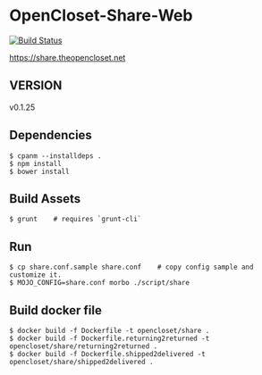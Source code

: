 # OpenCloset-Share-Web #

[![Build Status](https://travis-ci.org/opencloset/monitor.svg?branch=v0.1.25)](https://travis-ci.org/opencloset/OpenCloset-Share-Web)

https://share.theopencloset.net

## VERSION ##

v0.1.25

## Dependencies ##

    $ cpanm --installdeps .
    $ npm install
    $ bower install

## Build Assets ##

    $ grunt    # requires `grunt-cli`

## Run ##

    $ cp share.conf.sample share.conf    # copy config sample and customize it.
    $ MOJO_CONFIG=share.conf morbo ./script/share

## Build docker file ##

    $ docker build -f Dockerfile -t opencloset/share .
    $ docker build -f Dockerfile.returning2returned -t opencloset/share/returning2returned .
    $ docker build -f Dockerfile.shipped2delivered -t opencloset/share/shipped2delivered .
